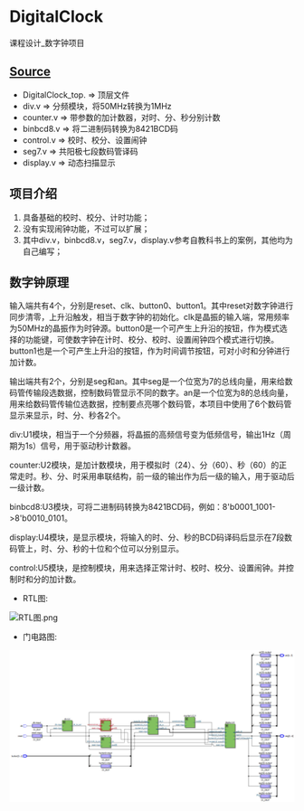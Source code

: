 # DigitalClock
课程设计_数字钟项目

## [Source](./Source)
 - DigitalClock_top. =>  顶层文件
 - div.v  => 分频模块，将50MHz转换为1MHz
 - counter.v  =>  带参数的加计数器，对时、分、秒分别计数
 - binbcd8.v  =>  将二进制码转换为8421BCD码
 - control.v  =>  校时、校分、设置闹钟
 - seg7.v  =>  共阳极七段数码管译码
 - display.v  =>  动态扫描显示

## 项目介绍
1. 具备基础的校时、校分、计时功能；
2. 没有实现闹钟功能，不过可以扩展；
3. 其中div.v，binbcd8.v，seg7.v，display.v参考自教科书上的案例，其他均为自己编写；

## 数字钟原理

输入端共有4个，分别是reset、clk、button0、button1。其中reset对数字钟进行同步清零，上升沿触发，相当于数字钟的初始化。clk是晶振的输入端，常用频率为50MHz的晶振作为时钟源。button0是一个可产生上升沿的按钮，作为模式选择的功能键，可使数字钟在计时、校分、校时、设置闹钟四个模式进行切换。button1也是一个可产生上升沿的按钮，作为时间调节按钮，可对小时和分钟进行加计数。

输出端共有2个，分别是seg和an。其中seg是一个位宽为7的总线向量，用来给数码管传输段选数据，控制数码管显示不同的数字。an是一个位宽为8的总线向量，用来给数码管传输位选数据，控制要点亮哪个数码管，本项目中使用了6个数码管显示来显示，时、分、秒各2个。

div:U1模块，相当于一个分频器，将晶振的高频信号变为低频信号，输出1Hz（周期为1s）信号，用于驱动秒计数器。

counter:U2模块，是加计数模块，用于模拟时（24）、分（60）、秒（60）的正常走时。秒、分、时采用串联结构，前一级的输出作为后一级的输入，用于驱动后一级计数。

binbcd8:U3模块，可将二进制码转换为8421BCD码，例如：8'b0001_1001->8'b0010_0101。

display:U4模块，是显示模块，将输入的时、分、秒的BCD码译码后显示在7段数码管上，时、分、秒的十位和个位可以分别显示。

control:U5模块，是控制模块，用来选择正常计时、校时、校分、设置闹钟。并控制时和分的加计数。

 - RTL图:

![RTL图.png](./Picture/RTL图.png)

 - 门电路图:

![门电路图.png](./Picture/门电路图.png)














